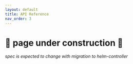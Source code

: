 ```yaml
---
layout: default
title: API Reference 
nav_order: 3
---
```

# 🧰  **page under construction** 🔨

*spec is expected to change with migration to helm-controller*